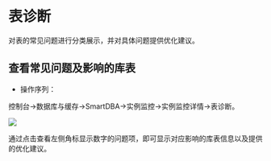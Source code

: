 # 表诊断

对表的常见问题进行分类展示，并对具体问题提供优化建议。

## 查看常见问题及影响的库表

* 操作序列：

控制台->数据库与缓存->SmartDBA->实例监控->实例监控详情->表诊断。

![](../../Image/Document/table_diagnosis.png)

通过点击查看左侧角标显示数字的问题项，即可显示对应影响的库表信息以及提供的优化建议。